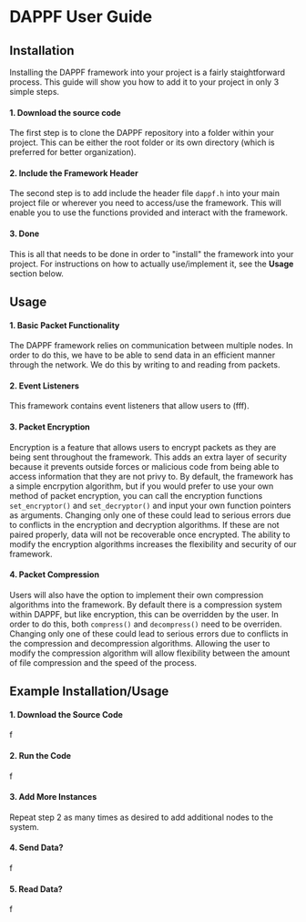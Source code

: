 # DAPPF User Guide

## Installation
Installing the DAPPF framework into your project is a fairly staightforward process. This guide will show you how to add it to your project in only 3 simple steps.

#### 1. Download the source code
The first step is to clone the DAPPF repository into a folder within your project. This can be either the root folder or its own directory
(which is preferred for better organization).

#### 2. Include the Framework Header
The second step is to add include the header file `dappf.h` into your main project file or wherever you need to access/use the framework. This will enable you to use the
functions provided and interact with the framework.

#### 3. Done
This is all that needs to be done in order to "install" the framework into your project. For instructions on how to actually use/implement it, see the **Usage** section below.

## Usage

#### 1. Basic Packet Functionality

The DAPPF framework relies on communication between multiple nodes. In order to do this, we have to be able to send data in an efficient manner through the network.
We do this by writing to and reading from packets.

#### 2. Event Listeners

This framework contains event listeners that allow users to (fff).

#### 3. Packet Encryption

Encryption is a feature that allows users to encrypt packets as they are being sent throughout the framework. This adds an extra layer of security because
it prevents outside forces or malicious code from being able to access information that they are not privy to. By default, the framework has a simple encrpytion algorithm,
but if you would prefer to use your own method of packet encryption, you can call the encryption functions `set_encryptor()` and `set_decryptor()` and input your own function pointers as arguments. Changing only one
of these could lead to serious errors due to conflicts in the encryption and decryption algorithms. If these are not paired properly, data will not be recoverable once
encrypted. The ability to modify the encryption algorithms increases the flexibility and security of our framework.

#### 4. Packet Compression

Users will also have the option to implement their own compression algorithms into the framework. By default there is a compression system within DAPPF, but like encryption,
this can be overridden by the user. In order to do this, both `compress()` and `decompress()` need to be overriden. Changing only one of these could lead to serious
errors due to conflicts in the compression and decompression algorithms. Allowing the user to modify the compression algorithm will allow flexibility between the amount of file
compression and the speed of the process.

## Example Installation/Usage

#### 1. Download the Source Code
f

#### 2. Run the Code
f

#### 3. Add More Instances
Repeat step 2 as many times as desired to add additional nodes to the system.

#### 4. Send Data?
f

#### 5. Read Data?
f
